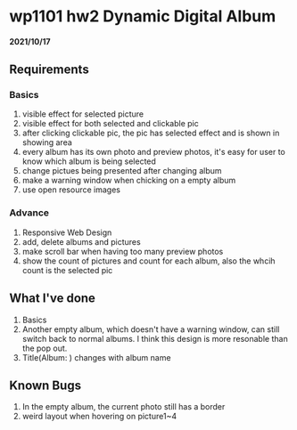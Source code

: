 # wp1101 hw2 Dynamic Digital Album
#### 2021/10/17

## Requirements
### Basics
1. visible effect for selected picture
2. visible effect for both selected and clickable pic
3. after clicking clickable pic, the pic has selected effect and is shown in showing area
4. every album has its own photo and preview photos, it's easy for user to know which album is being selected
5. change pictues being presented after changing album
6. make a warning window when chicking on a empty album
7. use open resource images

### Advance
1. Responsive Web Design
2. add, delete albums and pictures
3. make scroll bar when having too many preview photos
4. show the count of pictures and count for each album, also the whcih count is the selected pic 

## What I've done
1. Basics
2. Another empty album, which doesn't have a warning window, can still switch back to normal albums. I think this design is more resonable than the pop out. 
3. Title(Album: ) changes with album name

## Known Bugs
1. In the empty album, the current photo still has a border
2. weird layout when hovering on picture1~4
